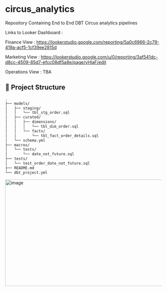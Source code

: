 # circus_analytics
Repository Containing End to End DBT Circus analytics pipelines 

Links to Looker Dashboard : 

Finance View  : https://lookerstudio.google.com/reporting/5a0c6966-2c79-419a-acf5-1cf39ee2815d

Marketing View : https://lookerstudio.google.com/u/0/reporting/3af541dc-d8cc-4509-85d7-efcc08df5a8e/page/yHlaF/edit

Operations View : TBA

## 📁 Project Structure

```bash
.
├── models/
│   ├── staging/
│   │   └── tbl_stg_order.sql
│   ├── curated/
│   │   ├── dimensions/
│   │   │   └── tbl_dim_order.sql
│   │   └── facts/
│   │       └── tbl_fact_order_details.sql
│   └── schema.yml
├── macros/
│   └── tests/
│       └── date_not_future.sql
├── tests/
│   └── test_order_date_not_future.sql
├── README.md
└── dbt_project.yml
```


<img width="707" height="344" alt="image" src="https://github.com/user-attachments/assets/0b259819-865b-4a7c-a5d3-dd428c618310" />

